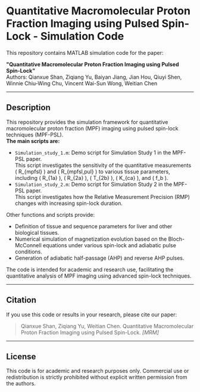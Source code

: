# Quantitative Macromolecular Proton Fraction Imaging using Pulsed Spin-Lock - Simulation Code

This repository contains MATLAB simulation code for the paper:

**"Quantitative Macromolecular Proton Fraction Imaging using Pulsed Spin-Lock"**  
Authors: Qianxue Shan, Ziqiang Yu, Baiyan Jiang, Jian Hou, Qiuyi Shen, Winnie Chiu-Wing Chu, Vincent Wai-Sun Wong, Weitian Chen

---

## Description

This repository provides the simulation framework for quantitative macromolecular proton fraction (MPF) imaging using pulsed spin-lock techniques (MPF-PSL).  
**The main scripts are:**
- `Simulation_study_1.m`: Demo script for Simulation Study 1 in the MPF-PSL paper.  
  This script investigates the sensitivity of the quantitative measurements \( R_{mpfsl} \) and \( R_{mpfsl,pul} \) to various tissue parameters, including \( R_{1a} \), \( R_{2a} \), \( T_{2b} \), \( K_{ca} \), and \( f_b \).
- `Simulation_study_2.m`: Demo script for Simulation Study 2 in the MPF-PSL paper.  
  This script investigates how the Relative Measurement Precision (RMP) changes with increasing spin-lock duration.

Other functions and scripts provide:
- Definition of tissue and sequence parameters for liver and other biological tissues.
- Numerical simulation of magnetization evolution based on the Bloch-McConnell equations under various spin-lock and adiabatic pulse conditions.
- Generation of adiabatic half-passage (AHP) and reverse AHP pulses.

The code is intended for academic and research use, facilitating the quantitative analysis of MPF imaging using advanced spin-lock techniques.

---

## Citation

If you use this code or results in your research, please cite our paper:

> Qianxue Shan, Ziqiang Yu, Weitian Chen. Quantitative Macromolecular Proton Fraction Imaging using Pulsed Spin-Lock. *[MRM]*

---

## License

This code is for academic and research purposes only. Commercial use or redistribution is strictly prohibited without explicit written permission from the authors.
